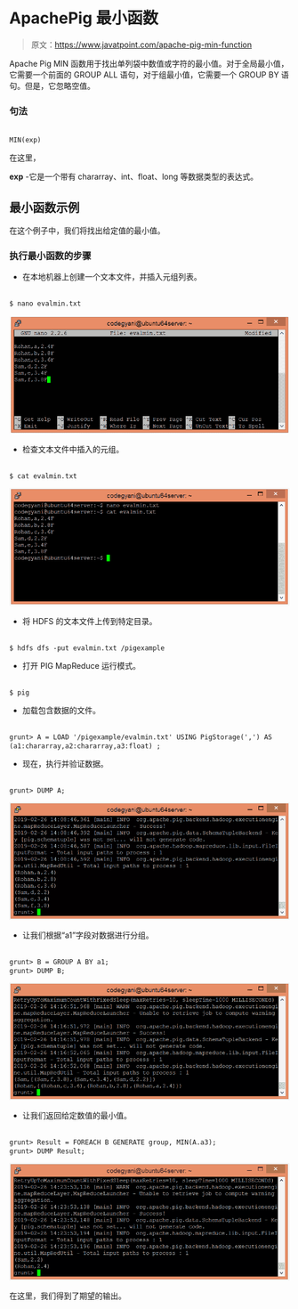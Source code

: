# ApachePig 最小函数

> 原文：<https://www.javatpoint.com/apache-pig-min-function>

Apache Pig MIN 函数用于找出单列袋中数值或字符的最小值。对于全局最小值，它需要一个前面的 GROUP ALL 语句，对于组最小值，它需要一个 GROUP BY 语句。但是，它忽略空值。

### 句法

```

MIN(exp)

```

在这里，

**exp** -它是一个带有 chararray、int、float、long 等数据类型的表达式。

## 最小函数示例

在这个例子中，我们将找出给定值的最小值。

### 执行最小函数的步骤

*   在本地机器上创建一个文本文件，并插入元组列表。

```

$ nano evalmin.txt

```

![Apache Pig MIN Function](img/030bbb6354b9a30db46c7597c43126e1.png)

*   检查文本文件中插入的元组。

```

$ cat evalmin.txt

```

![Apache Pig MIN Function](img/4e21dfaee11397ebec7acc131b054b68.png)

*   将 HDFS 的文本文件上传到特定目录。

```

$ hdfs dfs -put evalmin.txt /pigexample

```

*   打开 PIG MapReduce 运行模式。

```

$ pig

```

*   加载包含数据的文件。

```

grunt> A = LOAD '/pigexample/evalmin.txt' USING PigStorage(',') AS (a1:chararray,a2:chararray,a3:float) ;

```

*   现在，执行并验证数据。

```

grunt> DUMP A;

```

![Apache Pig MIN Function](img/ccba8218e50b78ef6883283d47580c12.png)

*   让我们根据“a1”字段对数据进行分组。

```

grunt> B = GROUP A BY a1; 
grunt> DUMP B;

```

![Apache Pig MIN Function](img/615f1c04a1f2fd6acb8cc52872b66004.png)

*   让我们返回给定数值的最小值。

```

grunt> Result = FOREACH B GENERATE group, MIN(A.a3);
grunt> DUMP Result;

```

![Apache Pig MIN Function](img/2a606b74a50366652a969077dde3a882.png)

在这里，我们得到了期望的输出。